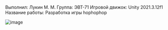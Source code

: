 Выполнил: Лукин М. М.
Группа: ЭВТ-71
Игровой движок: Unity 2021.3.12f1
Название работы: Разработка игры hophophop


![image](https://gspics.org/image/0Xlyys)